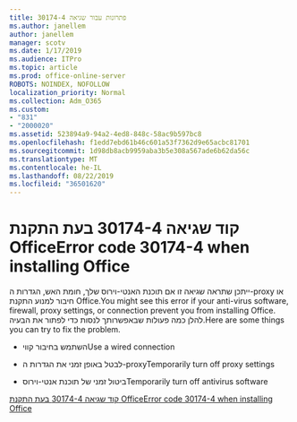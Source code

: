 ```yaml
---
title: פתרונות עבור שגיאה 30174-4
ms.author: janellem
author: janellem
manager: scotv
ms.date: 1/17/2019
ms.audience: ITPro
ms.topic: article
ms.prod: office-online-server
ROBOTS: NOINDEX, NOFOLLOW
localization_priority: Normal
ms.collection: Adm_O365
ms.custom:
- "831"
- "2000020"
ms.assetid: 523894a9-94a2-4ed8-848c-58ac9b597bc8
ms.openlocfilehash: f1edd7ebd61b46c601a53f7362d9e65acbc81701
ms.sourcegitcommit: 1d98db8acb9959aba3b5e308a567ade6b62da56c
ms.translationtype: MT
ms.contentlocale: he-IL
ms.lasthandoff: 08/22/2019
ms.locfileid: "36501620"
---
```

# <a name="error-code-30174-4-when-installing-office"></a><span data-ttu-id="33dd9-102">קוד שגיאה 30174-4 בעת התקנת Office</span><span class="sxs-lookup"><span data-stu-id="33dd9-102">Error code 30174-4 when installing Office</span></span>

<span data-ttu-id="33dd9-103">ייתכן שתראה שגיאה זו אם תוכנת האנטי-וירוס שלך, חומת האש, הגדרות ה-proxy או חיבור למנוע התקנת Office.</span><span class="sxs-lookup"><span data-stu-id="33dd9-103">You might see this error if your anti-virus software, firewall, proxy settings, or connection prevent you from installing Office.</span></span> <span data-ttu-id="33dd9-104">להלן כמה פעולות שבאפשרותך לנסות כדי לפתור את הבעיה.</span><span class="sxs-lookup"><span data-stu-id="33dd9-104">Here are some things you can try to fix the problem.</span></span>
  
- <span data-ttu-id="33dd9-105">השתמש בחיבור קווי</span><span class="sxs-lookup"><span data-stu-id="33dd9-105">Use a wired connection</span></span>

- <span data-ttu-id="33dd9-106">לבטל באופן זמני את הגדרות ה-proxy</span><span class="sxs-lookup"><span data-stu-id="33dd9-106">Temporarily turn off proxy settings</span></span>

- <span data-ttu-id="33dd9-107">ביטול זמני של תוכנת אנטי-וירוס</span><span class="sxs-lookup"><span data-stu-id="33dd9-107">Temporarily turn off antivirus software</span></span>

[<span data-ttu-id="33dd9-108">קוד שגיאה 30174-4 בעת התקנת Office</span><span class="sxs-lookup"><span data-stu-id="33dd9-108">Error code 30174-4 when installing Office</span></span>](https://support.office.com/article/5d5551db-266f-47b3-93fc-d51c2e8f4c0b?wt.mc_id=Alchemy_ClientDIA)
  